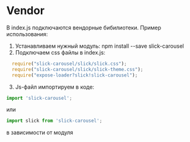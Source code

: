 # Vendor

В index.js подключаются вендорные бибилиотеки.
Пример использования:
1. Устанавливаем нужный модуль: npm install --save slick-carousel
2. Подключаем css файлы в index.js:
``` javascript
  require("slick-carousel/slick/slick.css");
  require("slick-carousel/slick/slick-theme.css");
  require("expose-loader?slick!slick-carousel");
```
3. Js-файл импортируем в коде:
``` javascript
import 'slick-carousel';
```
или
``` javascript
import slick from 'slick-carousel';
```
в зависимости от модуля
